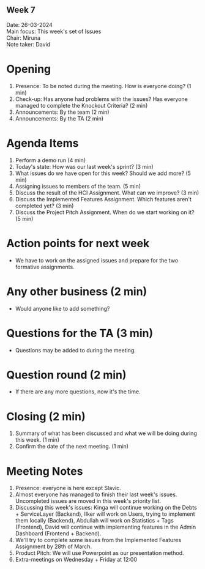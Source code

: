 ## Week 7

Date:           26-03-2024\
Main focus:     This week's set of Issues\
Chair:          Miruna \
Note taker:     David 

# Opening
1. Presence: To be noted during the meeting. How is everyone doing? (1 min)
2. Check-up: Has anyone had problems with the issues? Has everyone managed to complete the Knockout Criteria? (2 min)
3. Announcements: By the team (2 min)
4. Announcements: By the TA (2 min)

# Agenda Items
1. Perform a demo run (4 min)
2. Today's state: How was our last week's sprint? (3 min)
4. What issues do we have open for this week? Should we add more? (5 min)
5. Assigning issues to members of the team. (5 min)
6. Discuss the result of the HCI Assignment. What can we improve? (3 min)
6. Discuss the Implemented Features Assignment. Which features aren't completed yet? (3 min)
7. Discuss the Project Pitch Assignment. When do we start working on it? (5 min)

# Action points for next week
 - We have to work on the assigned issues and prepare for the two formative assignments.

# Any other business (2 min)
 - Would anyone like to add something? 

# Questions for the TA (3 min)
 - Questions may be added to during the meeting.

# Question round (2 min)
 - If there are any more questions, now it's the time. 

# Closing (2 min)
1. Summary of what has been discussed and what we will be doing during this week. (1 min)
2. Confirm the date of the next meeting. (1 min)

# Meeting Notes
1. Presence: everyone is here except Slavic. 
2. Almost everyone has managed to finish their last week's issues. Uncompleted issues are moved in this week's priority list.
3. Discussing this week's issues: Kinga will continue working on the Debts + ServiceLayer (Backend), IIker will work on Users, trying to implement them locally (Backend), Abdullah will work on Statistics + Tags (Frontend), David will continue with implementing features in the Admin Dashboard (Frontend + Backend).
4. We'll try to complete some issues from the Implemented Features Assignment by 28th of March.
5. Product Pitch: We will use Powerpoint as our presentation method. 
6. Extra-meetings on Wednesday + Friday at 12:00
